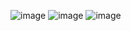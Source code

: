![image](https://github.com/user-attachments/assets/9766163d-e5dd-46af-8b95-0a162fbcb899)
![image](https://github.com/user-attachments/assets/b4cc62e8-a4a0-425c-a99a-4519265e5c51)
![image](https://github.com/user-attachments/assets/b5e3aeaf-e953-4d62-ba43-6611591a2dd9)
